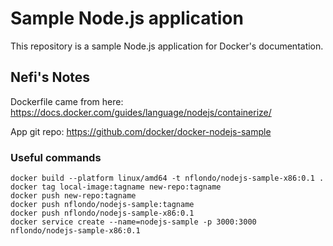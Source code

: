 # Sample Node.js application

This repository is a sample Node.js application for Docker's documentation.

## Nefi's Notes
Dockerfile came from here: https://docs.docker.com/guides/language/nodejs/containerize/

App git repo: https://github.com/docker/docker-nodejs-sample

### Useful commands
```
docker build --platform linux/amd64 -t nflondo/nodejs-sample-x86:0.1 .
docker tag local-image:tagname new-repo:tagname
docker push new-repo:tagname
docker push nflondo/nodejs-sample:tagname
docker push nflondo/nodejs-sample-x86:0.1
docker service create --name=nodejs-sample -p 3000:3000 nflondo/nodejs-sample-x86:0.1
```